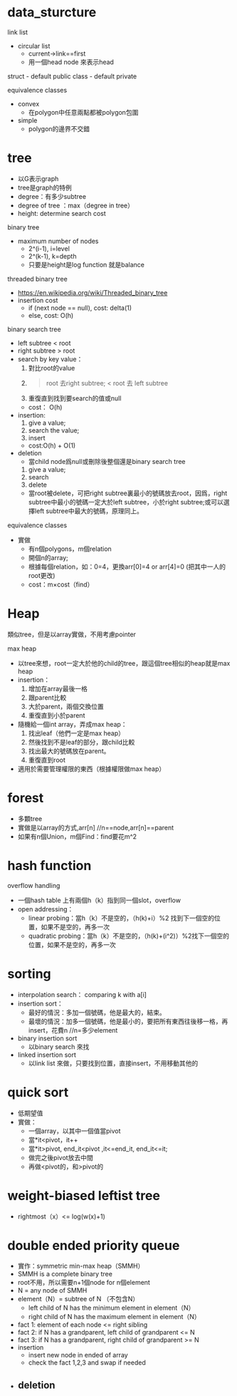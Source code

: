 # data_sturcture

link list
+	circular list
	*	current->link==first
	*	用一個head node 來表示head

struct - default public
class - default private

equivalence classes
+	convex
	*	在polygon中任意兩點都被polygon包圍
+	simple
	*	polygon的邊界不交錯

# tree
+	以G表示graph
+	tree是graph的特例
+	degree：有多少subtree
+	degree of tree ：max（degree in tree）
+	height: determine search cost

binary tree  
+	maximum number of nodes
	*	2^(i-1), i=level
	*	2^(k-1), k=depth
	*	只要是height是log function 就是balance

threaded binary tree
+	https://en.wikipedia.org/wiki/Threaded_binary_tree
+	insertion cost
	-	if (next node == null), cost: delta(1)
	-	else, cost: O(h)

binary search tree
-	left subtree < root
-	right subtree > root
-	search by key value：
	1.	對比root的value
	2.	> root 去right subtree; < root 去 left subtree
	3.	重復直到找到要search的值或null
	+	cost： O(h)
-	insertion:
	1.	give a value;
	2.	search the value;
	3.	insert
	+	cost:O(h) + O(1)
-	deletion
	+	當child node爲null或刪除後整個還是binary search tree
	1.	give a value;
	2.	search
	3.	delete
	+	當root被delete，可把right subtree裏最小的號碼放去root，因爲，right subtree中最小的號碼一定大於left subtree，小於right subtree;或可以選擇left subtree中最大的號碼，原理同上。

equivalence classes
-	實做
	+	有n個polygons，m個relation
	+	開個n的array;
	+	根據每個relation，如：0=4，更換arr[0]=4 or arr[4]=0 (把其中一人的root更改)
	+	cost：m×cost（find）

# Heap
類似tree，但是以array實做，不用考慮pointer

max heap
-	以tree來想，root一定大於他的child的tree，跟這個tree相似的heap就是max heap
-	insertion：
	1.	增加在array最後一格
	2.	跟parent比較
	3.	大於parent，兩個交換位置
	4.	重復直到小於parent
-	隨機給一個int array，弄成max heap：
	1.	找出leaf（他們一定是max heap）
	2.	然後找到不是leaf的部分，跟child比較
	3.	找出最大的號碼放在parent。
	4.	重復直到root
-	適用於需要管理權限的東西（根據權限做max heap）

# forest
-	多顆tree
-	實做是以array的方式,arr[n] //n==node,arr[n]==parent
-	如果有n個Union，m個Find：find要花m^2

# hash function
overflow handling
-	一個hash table 上有兩個h（k）指到同一個slot，overflow
-	open addressing：
	+	linear probing：當h（k）不是空的，（h(k)+i）%2 找到下一個空的位置，如果不是空的，再多一次
	+	quadratic probing：當h（k）不是空的，（h(k)+(i^2)）%2找下一個空的位置，如果不是空的，再多一次

# sorting
-	interpolation search： comparing k with a[i]
- insertion sort：
	+	最好的情況：多加一個號碼，他是最大的，結束。
	+	最壞的情況：加多一個號碼，他是最小的，要把所有東西往後移一格，再insert，花費n //n=多少element
-	binary insertion sort
	+	以binary search 來找
-	linked insertion sort
	+	以link list 來做，只要找到位置，直接insert，不用移動其他的

# quick sort
-	低期望值
-	實做：
	+	一個array，以其中一個值當pivot
	+	當*it<pivot，it++
	+	當*it>pivot, end_it<pivot ,it<=end_it, end_it<=it;
	+	做完之後pivot放去中間
	+	再做<pivot的，和>pivot的

# weight-biased leftist tree
-	rightmost（x）<= log(w(x)+1)

#	double ended priority queue
-	實作：symmetric min-max heap（SMMH）
-	SMMH is a complete binary tree
-	root不用，所以需要n+1個node for n個element
-	N = any node of SMMH
-	element（N）= subtree of N （不包含N）
	-	left child of N has the minimum element in element（N）
	-	right child of N has the maximum element in element（N）
-	fact 1: element of each node <= right sibling
-	fact 2: if N has a grandparent, left child of grandparent <= N
-	fact 3: if N has a grandparent, right child of grandparent >= N
-	insertion
	-	insert new node in ended of array
	-	check the fact 1,2,3 and swap if needed
-	deletion
 	-	
